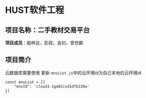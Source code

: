 # HUST软件工程
## 项目名称：二手教材交易平台
**项目成员**：殷梓达，彭政，金钊，曾世鹏
## 项目简介
云数据库需要使用
更新 `envList.js`中的云环境id为自己本地的云环境id
```
const envList = [{
    "envId": 'cloud1-1gm82cvd1dfb220a'
}]
```